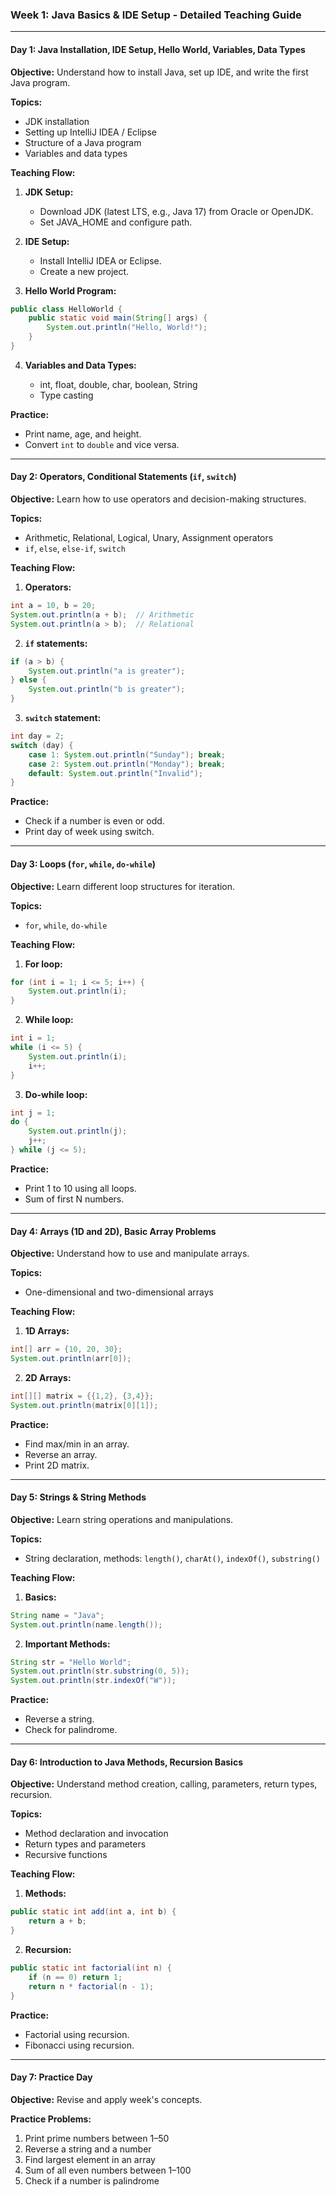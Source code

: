 ### Week 1: Java Basics & IDE Setup - Detailed Teaching Guide

---

#### **Day 1: Java Installation, IDE Setup, Hello World, Variables, Data Types**

**Objective:** Understand how to install Java, set up IDE, and write the first Java program.

**Topics:**

* JDK installation
* Setting up IntelliJ IDEA / Eclipse
* Structure of a Java program
* Variables and data types

**Teaching Flow:**

1. **JDK Setup:**

   * Download JDK (latest LTS, e.g., Java 17) from Oracle or OpenJDK.
   * Set JAVA\_HOME and configure path.
2. **IDE Setup:**

   * Install IntelliJ IDEA or Eclipse.
   * Create a new project.
3. **Hello World Program:**

```java
public class HelloWorld {
    public static void main(String[] args) {
        System.out.println("Hello, World!");
    }
}
```

4. **Variables and Data Types:**

   * int, float, double, char, boolean, String
   * Type casting

**Practice:**

* Print name, age, and height.
* Convert `int` to `double` and vice versa.

---

#### **Day 2: Operators, Conditional Statements (`if`, `switch`)**

**Objective:** Learn how to use operators and decision-making structures.

**Topics:**

* Arithmetic, Relational, Logical, Unary, Assignment operators
* `if`, `else`, `else-if`, `switch`

**Teaching Flow:**

1. **Operators:**

```java
int a = 10, b = 20;
System.out.println(a + b);  // Arithmetic
System.out.println(a > b);  // Relational
```

2. **`if` statements:**

```java
if (a > b) {
    System.out.println("a is greater");
} else {
    System.out.println("b is greater");
}
```

3. **`switch` statement:**

```java
int day = 2;
switch (day) {
    case 1: System.out.println("Sunday"); break;
    case 2: System.out.println("Monday"); break;
    default: System.out.println("Invalid");
}
```

**Practice:**

* Check if a number is even or odd.
* Print day of week using switch.

---

#### **Day 3: Loops (`for`, `while`, `do-while`)**

**Objective:** Learn different loop structures for iteration.

**Topics:**

* `for`, `while`, `do-while`

**Teaching Flow:**

1. **For loop:**

```java
for (int i = 1; i <= 5; i++) {
    System.out.println(i);
}
```

2. **While loop:**

```java
int i = 1;
while (i <= 5) {
    System.out.println(i);
    i++;
}
```

3. **Do-while loop:**

```java
int j = 1;
do {
    System.out.println(j);
    j++;
} while (j <= 5);
```

**Practice:**

* Print 1 to 10 using all loops.
* Sum of first N numbers.

---

#### **Day 4: Arrays (1D and 2D), Basic Array Problems**

**Objective:** Understand how to use and manipulate arrays.

**Topics:**

* One-dimensional and two-dimensional arrays

**Teaching Flow:**

1. **1D Arrays:**

```java
int[] arr = {10, 20, 30};
System.out.println(arr[0]);
```

2. **2D Arrays:**

```java
int[][] matrix = {{1,2}, {3,4}};
System.out.println(matrix[0][1]);
```

**Practice:**

* Find max/min in an array.
* Reverse an array.
* Print 2D matrix.

---

#### **Day 5: Strings & String Methods**

**Objective:** Learn string operations and manipulations.

**Topics:**

* String declaration, methods: `length()`, `charAt()`, `indexOf()`, `substring()`

**Teaching Flow:**

1. **Basics:**

```java
String name = "Java";
System.out.println(name.length());
```

2. **Important Methods:**

```java
String str = "Hello World";
System.out.println(str.substring(0, 5));
System.out.println(str.indexOf("W"));
```

**Practice:**

* Reverse a string.
* Check for palindrome.

---

#### **Day 6: Introduction to Java Methods, Recursion Basics**

**Objective:** Understand method creation, calling, parameters, return types, recursion.

**Topics:**

* Method declaration and invocation
* Return types and parameters
* Recursive functions

**Teaching Flow:**

1. **Methods:**

```java
public static int add(int a, int b) {
    return a + b;
}
```

2. **Recursion:**

```java
public static int factorial(int n) {
    if (n == 0) return 1;
    return n * factorial(n - 1);
}
```

**Practice:**

* Factorial using recursion.
* Fibonacci using recursion.

---

#### **Day 7: Practice Day**

**Objective:** Revise and apply week's concepts.

**Practice Problems:**

1. Print prime numbers between 1–50
2. Reverse a string and a number
3. Find largest element in an array
4. Sum of all even numbers between 1–100
5. Check if a number is palindrome